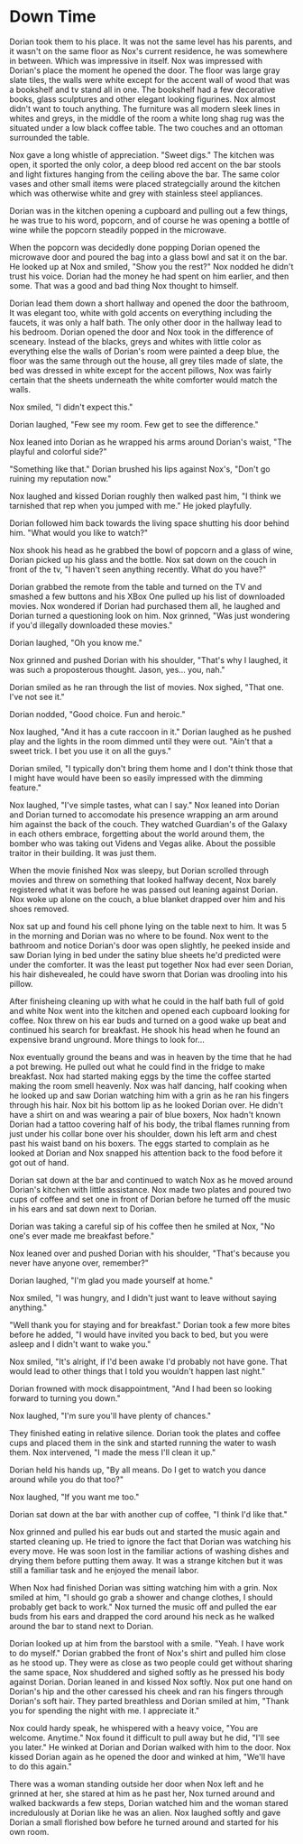 # Down Time

Dorian took them to his place.  It was not the same level has his parents, and it wasn't on the same floor as Nox's current residence, he was somewhere in between.  Which was impressive in itself.  Nox was impressed with Dorian's place the moment he opened the door.  The floor was large gray slate tiles, the walls were white except for the accent wall of wood that was a bookshelf and tv stand all in one.  The bookshelf had a few decorative books, glass sculptures and other elegant looking figurines.  Nox almost didn't want to touch anything.  The furniture was all modern sleek lines in whites and greys, in the middle of the room a white long shag rug was the situated under a low black coffee table.  The two couches and an ottoman surrounded the table. 

Nox gave a long whistle of appreciation.  "Sweet digs."  The kitchen was open, it sported the only color, a deep blood red accent on the bar stools and light fixtures hanging from the ceiling above the bar.  The same color vases and other small items were placed strategcially around the kitchen which was otherwise white and grey with stainless steel appliances.

Dorian was in the kitchen opening a cupboard and pulling out a few things, he was true to his word, popcorn, and of course he was opening a bottle of wine while the popcorn steadily popped in the microwave.  

When the popcorn was decidedly done popping Dorian opened the microwave door and poured the bag into a glass bowl and sat it on the bar.  He looked up at Nox and smiled, "Show you the rest?"  Nox nodded he didn't trust his voice.  Dorian had the money he had spent on him earlier, and then some.  That was a good and bad thing Nox thought to himself.

Dorian lead them down a short hallway and opened the door the bathroom, It was elegant too, white with gold accents on everything including the faucets, it was only a half bath.  The only other door in the hallway lead to his bedroom.  Dorian opened the door and Nox took in the difference of sceneary.  Instead of the blacks, greys and whites with little color as everything else the walls of Dorian's room were painted a deep blue, the floor was the same through out the house, all grey tiles made of slate, the bed was dressed in white except for the accent pillows, Nox was fairly certain that the sheets underneath the white comforter would match the walls.

Nox smiled, "I didn't expect this."

Dorian laughed, "Few see my room.  Few get to see the difference."

Nox leaned into Dorian as he wrapped his arms around Dorian's waist, "The playful and colorful side?"

"Something like that."  Dorian brushed his lips against Nox's, "Don't go ruining my reputation now."

Nox laughed and kissed Dorian roughly then walked past him, "I think we tarnished that rep when you jumped with me."  He joked playfully.

Dorian followed him back towards the living space shutting his door behind him.  "What would you like to watch?"

Nox shook his head as he grabbed the bowl of popcorn and a glass of wine, Dorian picked up his glass and the bottle.  Nox sat down on the couch in front of the tv, "I haven't seen anything recently.  What do you have?"

Dorian grabbed the remote from the table and turned on the TV and smashed a few buttons and his XBox One pulled up his list of downloaded movies.  Nox wondered if Dorian had purchased them all, he laughed and Dorian turned a questioning look on him.  Nox grinned, "Was just wondering if you'd illegally downloaded these movies."

Dorian laughed, "Oh you know me."  

Nox grinned and pushed Dorian with his shoulder, "That's why I laughed, it was such a proposterous thought.  Jason, yes... you, nah."

Dorian smiled as he ran through the list of movies.  Nox sighed, "That one.  I've not see it."  

Dorian nodded, "Good choice.  Fun and heroic."

Nox laughed, "And it has a cute raccoon in it."  Dorian laughed as he pushed play and the lights in the room dimmed until they were out.  "Ain't that a sweet trick.  I bet you use it on all the guys."

Dorian smiled, "I typically don't bring them home and I don't think those that I might have would have been so easily impressed with the dimming feature."

Nox laughed, "I've simple tastes, what can I say."  Nox leaned into Dorian and Dorian turned to accomodate his presence wrapping an arm around him against the back of the couch.  They watched Guardian's of the Galaxy in each others embrace, forgetting about the world around them, the bomber who was taking out Videns and Vegas alike.  About the possible traitor in their building.  It was just them.  

When the movie finished Nox was sleepy, but Dorian scrolled through movies and threw on something that looked halfway decent, Nox barely registered what it was before he was passed out leaning against Dorian.  Nox woke up alone on the couch, a blue blanket drapped over him and his shoes removed.  

Nox sat up and found his cell phone lying on the table next to him.  It was 5 in the morning and Dorian was no where to be found.  Nox went to the bathroom and notice Dorian's door was open slightly, he peeked inside and saw Dorian lying in bed under the satiny blue sheets he'd predicted were under the comforter.  It was the least put together Nox had ever seen Dorian, his hair dishevealed, he could have sworn that Dorian was drooling into his pillow.

After finisheing cleaning up with what he could in the half bath full of gold and white Nox went into the kitchen and opened each cupboard looking for coffee.  Nox threw on his ear buds and turned on a good wake up beat and continued his search for breakfast.  He shook his head when he found an expensive brand unground.  More things to look for...

Nox eventually ground the beans and was in heaven by the time that he had a pot brewing.  He pulled out what he could find in the fridge to make breakfast.  Nox had started making eggs by the time the coffee started making the room smell heavenly.  Nox was half dancing, half cooking when he looked up and saw Dorian watching him with a grin as he ran his fingers through his hair.  Nox bit his bottom lip as he looked Dorian over.  He didn't have a shirt on and was wearing a pair of blue boxers, Nox hadn't known Dorian had a tattoo covering half of his body, the tribal flames running from just under his collar bone over his shoulder, down his left arm and chest past his waist band on his boxers.  The eggs started to complain as he looked at Dorian and Nox snapped his attention back to the food before it got out of hand.  

Dorian sat down at the bar and continued to watch Nox as he moved around Dorian's kitchen with little assistance.  Nox made two plates and poured two cups of coffee and set one in front of Dorian before he turned off the music in his ears and sat down next to Dorian.

Dorian was taking a careful sip of his coffee then he smiled at Nox, "No one's ever made me breakfast before."

Nox leaned over and pushed Dorian with his shoulder, "That's because you never have anyone over, remember?"

Dorian laughed, "I'm glad you made yourself at home."

Nox smiled, "I was hungry, and I didn't just want to leave without saying anything."

"Well thank you for staying and for breakfast."  Dorian took a few more bites before he added, "I would have invited you back to bed, but you were asleep and I didn't want to wake you."

Nox smiled, "It's alright, if I'd been awake I'd probably not have gone.  That would lead to other things that I told you wouldn't happen last night."

Dorian frowned with mock disappointment, "And I had been so looking forward to turning you down."

Nox laughed, "I'm sure you'll have plenty of chances."

They finished eating in relative silence.  Dorian took the plates and coffee cups and placed them in the sink and started running the water to wash them.  Nox intervened, "I made the mess I'll clean it up."

Dorian held his hands up, "By all means.  Do I get to watch you dance around while you do that too?"

Nox laughed, "If you want me too."

Dorian sat down at the bar with another cup of coffee, "I think I'd like that."

Nox grinned and pulled his ear buds out and started the music again and started cleaning up.  He tried to ignore the fact that Dorian was watching his every move.  He was soon lost in the familiar actions of washing dishes and drying them before putting them away.  It was a strange kitchen but it was still a familiar task and he enjoyed the menail labor.

When Nox had finished Dorian was sitting watching him with a grin.  Nox smiled at him, "I should go grab a shower and change clothes, I should probably get back to work."  Nox turned the music off and pulled the ear buds from his ears and drapped the cord around his neck as he walked around the bar to stand next to Dorian.

Dorian looked up at him from the barstool with a smile.  "Yeah.  I have work to do myself."  Dorian grabbed the front of Nox's shirt and pulled him close as he stood up.  They were as close as two people could get without sharing the same space, Nox shuddered and sighed softly as he pressed his body against Dorian.  Dorian leaned in and kissed Nox softly.  Nox put one hand on Dorian's hip and the other caressed his cheek and ran his fingers through Dorian's soft hair.  They parted breathless and Dorian smiled at him, "Thank you for spending the night with me.  I appreciate it."

Nox could hardy speak, he whispered with a heavy voice, "You are welcome.  Anytime."  Nox found it difficult to pull away but he did, "I'll see you later."  He winked at Dorian and Dorian walked with him to the door.  Nox kissed Dorian again as he opened the door and winked at him, "We'll have to do this again."

There was a woman standing outside her door when Nox left and he grinned at her, she stared at him as he past her, Nox turned around and walked backwards a few steps, Dorian watched him and the woman stared incredulously at Dorian like he was an alien.  Nox laughed softly and gave Dorian a small florished bow before he turned around and started for his own room.

